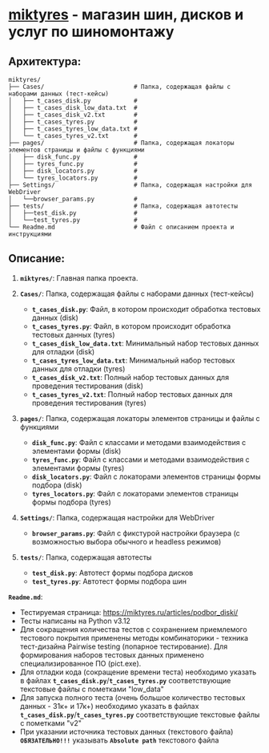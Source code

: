 # [miktyres](https://miktyres.ru/) - магазин шин, дисков и услуг по шиномонтажу

## Архитектура: 
````````````````````````````````````````````````````````````````````````````````````
miktyres/
├── Cases/                         # Папка, содержащая файлы с наборами данных (тест-кейсы)
│   ├── t_cases_disk.py            #
│   ├── t_cases_disk_low_data.txt  #
│   ├── t_cases_disk_v2.txt        #
│   ├── t_cases_tyres.py           #
│   ├── t_cases_tyres_low_data.txt #
│   └── t_cases_tyres_v2.txt       #
├── pages/                         # Папка, содержащая локаторы элементов страницы и файлы с функциями
│   ├── disk_func.py               #
│   ├── tyres_func.py              #
│   ├── disk_locators.py           #
│   └── tyres_locators.py          #
├── Settings/                      # Папка, содержащая настройки для WebDriver
│   └──browser_params.py           #
├── tests/                         # Папка, содержащая автотесты
│   ├──test_disk.py                #
│   └──test_tyres.py               #
└── Readme.md                      # Файл с описанием проекта и инструкциями
````````````````````````````````````````````````````````````````````````````````````

## Описание:

1) **`miktyres/`**: Главная папка проекта.

2) **`Cases/`**: Папка, содержащая файлы с наборами данных (тест-кейсы)

   - **`t_cases_disk.py`**:            Файл, в котором происходит обработка тестовых данных (disk)
   - **`t_cases_tyres.py`**:           Файл, в котором происходит обработка тестовых данных (tyres)
   - **`t_cases_disk_low_data.txt`**:  Минимальный набор тестовых данных для отладки (disk)
   - **`t_cases_tyres_low_data.txt`**: Минимальный набор тестовых данных для отладки (tyres)
   - **`t_cases_disk_v2.txt`**:        Полный набор тестовых данных для проведения тестирования (disk)
   - **`t_cases_tyres_v2.txt`**:       Полный набор тестовых данных для проведения тестирования (tyres)

3) **`pages/`**: Папка, содержащая локаторы элементов страницы и файлы с функциями

   - **`disk_func.py`**:               Файл с классами и методами взаимодействия с элементами формы (disk)
   - **`tyres_func.py`**:              Файл с классами и методами взаимодействия с элементами формы (tyres)
   - **`disk_locators.py`**:           Файл с локаторами элементов страницы формы подбора (disk)
   - **`tyres_locators.py`**:          Файл с локаторами элементов страницы формы подбора (tyres)

4) **`Settings/`**: Папка, содержащая настройки для WebDriver

   - **`browser_params.py`**:          Файл с фикстурой настройки браузера (с возможностью выбора обычного и headless режимов)

5) **`tests/`**: Папка, содержащая автотесты

   - **`test_disk.py`**:               Автотест формы подбора дисков
   - **`test_tyres.py`**:              Автотест формы подбора шин

**`Readme.md`**:

- Тестируемая страница: https://miktyres.ru/articles/podbor_diski/
- Тесты написаны на Python v3.12 
- Для сокращения количества тестов с сохранением приемлемого тестового покрытия применены методы комбинаторики - техника тест-дизайна Pairwise testing (попарное тестирование). Для формирования наборов           тестовых данных применено специализированное ПО (pict.exe).
- Для отладки кода (сокращение времени теста) необходимо указать в файлах **`t_cases_disk.py`**/**`t_cases_tyres.py`** соответствующие текстовые файлы с пометками "low_data"
- Для запуска полного теста (очень большое количество тестовых данных - 31к+ и 17к+) необходимо указать в файлах **`t_cases_disk.py`**/**`t_cases_tyres.py`** соответствующие текстовые файлы с пометками "v2"
- При указании источника тестовых данных (текстового файла) **`ОБЯЗАТЕЛЬНО!!!`** указывать **`Absolute path`** текстового файла
